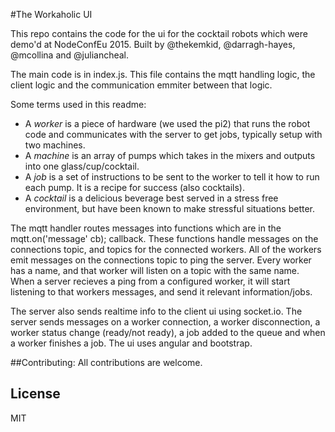 #The Workaholic UI

This repo contains the code for the ui for the cocktail robots which were demo'd at NodeConfEu 2015. Built by @thekemkid, @darragh-hayes, @mcollina and @juliancheal.

The main code is in index.js. This file contains the mqtt handling logic, the client logic and the communication emmiter between that logic.

Some terms used in this readme:
- A *worker* is a piece of hardware (we used the pi2) that runs the robot code and communicates with the server to get jobs, typically setup with two machines.
- A *machine* is an array of pumps which takes in the mixers and outputs into one glass/cup/cocktail.
- A *job* is a set of instructions to be sent to the worker to tell it how to run each pump. It is a recipe for success (also cocktails).
- A *cocktail* is a delicious beverage best served in a stress free environment, but have been known to make stressful situations better.

The mqtt handler routes messages into functions which are in the mqtt.on('message' cb); callback. These functions handle messages on the connections topic, and topics for the connected workers. All of the workers emit messages on the connections topic to ping the server. Every worker has a name, and that worker will listen on a topic with the same name. When a server recieves a ping from a configured worker, it will start listening to that workers messages, and send it relevant information/jobs.

The server also sends realtime info to the client ui using socket.io. The server sends messages on a worker connection, a worker disconnection, a worker status change (ready/not ready), a job added to the queue and when a worker finishes a job. The ui uses angular and bootstrap.

##Contributing:
All contributions are welcome.

## License

MIT
